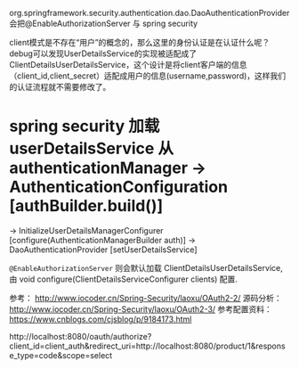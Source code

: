 org.springframework.security.authentication.dao.DaoAuthenticationProvider
会把@EnableAuthorizationServer 与 spring security

client模式是不存在“用户”的概念的，那么这里的身份认证是在认证什么呢？debug可以发现UserDetailsService的实现被适配成了ClientDetailsUserDetailsService，这个设计是将client客户端的信息（client_id,client_secret）适配成用户的信息(username,password)，这样我们的认证流程就不需要修改了。

# spring security 加载 userDetailsService 从 authenticationManager -> AuthenticationConfiguration [authBuilder.build()]
 -> InitializeUserDetailsManagerConfigurer [configure(AuthenticationManagerBuilder auth)] -> DaoAuthenticationProvider [setUserDetailsService]
 
`@EnableAuthorizationServer` 则会默认加载 ClientDetailsUserDetailsService, 由 void configure(ClientDetailsServiceConfigurer clients) 配置.
 
参考： http://www.iocoder.cn/Spring-Security/laoxu/OAuth2-2/
源码分析： http://www.iocoder.cn/Spring-Security/laoxu/OAuth2-3/
参考配置资料： https://www.cnblogs.com/cjsblog/p/9184173.html




http://localhost:8080/oauth/authorize?client_id=client_auth&redirect_uri=http://localhost:8080/product/1&response_type=code&scope=select